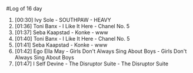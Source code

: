 #Log of 16 day

1. [00:30] Ivy Sole - SOUTHPAW - HEAVY
1. [01:36] Toni Banx - I Like It Here - Chanel No. 5
1. [01:37] Seba Kaapstad - Konke - www
1. [01:40] Toni Banx - I Like It Here - Chanel No. 5
1. [01:41] Seba Kaapstad - Konke - www
1. [01:42] Ego Ella May - Girls Don't Always Sing About Boys - Girls Don't Always Sing About Boys
1. [01:47] I Self Devine - The Disruptor Suite - The Disruptor Suite
